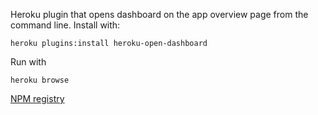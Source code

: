 Heroku plugin that opens dashboard on the app overview page from the command line. Install with:

```
heroku plugins:install heroku-open-dashboard
```

Run with

```
heroku browse
```

[NPM registry](https://www.npmjs.com/package/heroku-open-dashboard)

